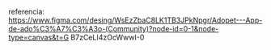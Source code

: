 referencia: https://www.figma.com/desing/WsEzZbaC8LK1TB3JPkNpgr/Adopet---App-de-ado%C3%A7%C3%A3o-(Community)?node-id=0-1&node-type=canvas&t=G B7zCeLI4zOcWwwI-0
